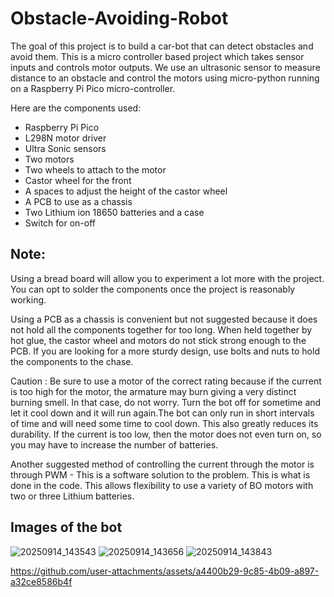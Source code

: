 # Obstacle-Avoiding-Robot

The goal of this project is to build a car-bot that can detect obstacles and avoid them. This is a micro controller based project which takes sensor inputs and controls motor outputs. We use an ultrasonic sensor to measure distance to an obstacle and control the motors using micro-python running on a Raspberry Pi Pico micro-controller.

Here are the components used:
* Raspberry Pi Pico
* L298N motor driver
* Ultra Sonic sensors
* Two motors
* Two wheels to attach to the motor
* Castor wheel for the front
* A spaces to adjust the height of the castor wheel
* A PCB to use as a chassis
* Two Lithium ion 18650 batteries and a case
* Switch for on-off 


 ## Note:
 
Using a bread board will allow you to experiment a lot more with the project. You can opt to solder the components once the project is reasonably working.

 Using a PCB as a chassis is convenient but not suggested because it does not hold all the components together for too long. When held together by hot glue, the castor wheel and motors do not stick strong enough to the PCB. If you are looking for a more sturdy design, use bolts and nuts to hold the components to the chase.

 Caution : Be sure to use a motor of the correct rating because if the current is too high for the motor, the armature may burn giving a very distinct burning smell. In that case, do not worry. Turn the bot off for sometime and let it cool down and it will run again.The bot can only run in short intervals of time and will need some time to cool down. This also greatly reduces its durability. If the current is too low, then the motor does not even turn on, so you may have to increase the number of batteries.

 Another suggested method of controlling the current through the motor is through PWM - This is a software solution to the problem. This is what is done in the code. This allows flexibility to use a variety of BO motors with two or three Lithium batteries.


 ## Images of the bot
![20250914_143543](https://github.com/user-attachments/assets/9cba1308-88c5-4382-abef-1cfbd9a1c47c)
![20250914_143656](https://github.com/user-attachments/assets/c34f1b98-f781-48e8-9433-90cfe758ddbb)
![20250914_143843](https://github.com/user-attachments/assets/19e9724d-c9be-4eed-835f-548d5a1ddeac)




https://github.com/user-attachments/assets/a4400b29-9c85-4b09-a897-a32ce8586b4f

